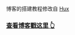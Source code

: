 
博客的搭建教程修改自 [Hux](https://github.com/Huxpro/huxpro.github.io) 
 
>
### [查看博客戳这里 👆](http://jackeym.github.io)